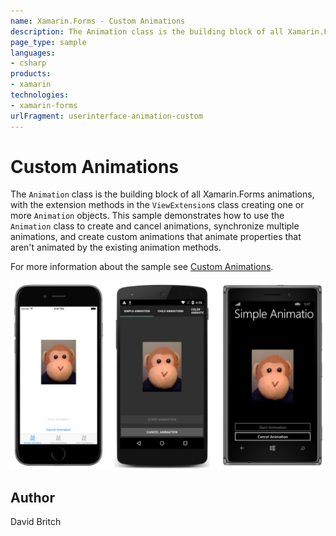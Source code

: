 ```yaml
---
name: Xamarin.Forms - Custom Animations
description: The Animation class is the building block of all Xamarin.Forms animations, with the extension methods in the ViewExtensions class creating one or...
page_type: sample
languages:
- csharp
products:
- xamarin
technologies:
- xamarin-forms
urlFragment: userinterface-animation-custom
---
```

# Custom Animations

The `Animation` class is the building block of all Xamarin.Forms animations, with the extension methods in the `ViewExtension`s class creating one or more `Animation` objects. This sample demonstrates how to use the `Animation` class to create and cancel animations, synchronize multiple animations, and create custom animations that animate properties that aren't animated by the existing animation methods.

For more information about the sample see [Custom Animations](http://developer.xamarin.com/guides/xamarin-forms/user-interface/animation/custom/).

![Custom Animations application screenshot](Screenshots/01All.png "Custom Animations application screenshot")

## Author

David Britch
